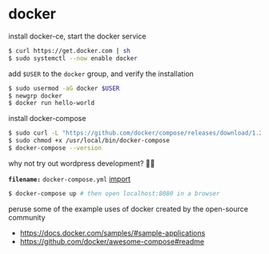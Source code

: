 # docker

install docker-ce, start the docker service

```bash
$ curl https://get.docker.com | sh
$ sudo systemctl --now enable docker
```

add `$USER` to the `docker` group, and verify the installation

```bash
$ sudo usermod -aG docker $USER
$ newgrp docker
$ docker run hello-world
```

install docker-compose

```bash
$ sudo curl -L "https://github.com/docker/compose/releases/download/1.29.2/docker-compose-$(uname -s)-$(uname -m)" -o /usr/local/bin/docker-compose
$ sudo chmod +x /usr/local/bin/docker-compose
$ docker-compose --version
```

why not try out wordpress development? 🤷‍♂️

**`filename:`** `docker-compose.yml`
[import](./docker-compose.yml)

```bash
$ docker-compose up # then open localhost:8080 in a browser
```

peruse some of the example uses of docker created by the open-source community

- https://docs.docker.com/samples/#sample-applications
- https://github.com/docker/awesome-compose#readme
